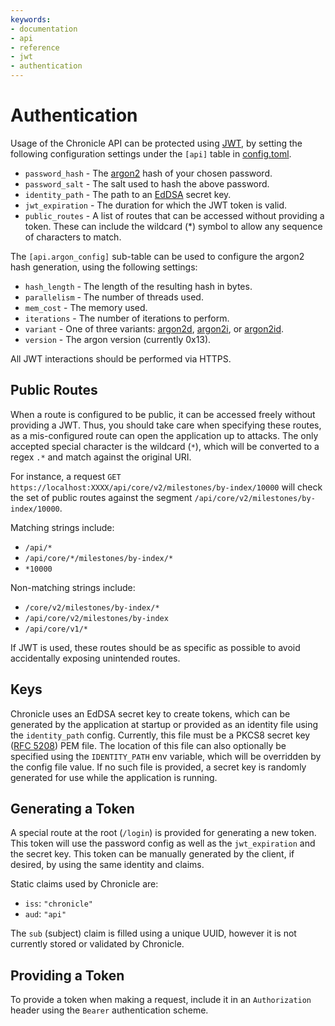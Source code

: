 ```yaml
---
keywords:
- documentation
- api
- reference
- jwt
- authentication
---
```


# Authentication

Usage of the Chronicle API can be protected using [JWT](https://jwt.io/), by setting the following configuration settings under the `[api]` table in [config.toml](https://github.com/iotaledger/inx-chronicle/blob/main/config.template.toml).

- `password_hash` - The [argon2](https://argon2.online/) hash of your chosen password.
- `password_salt` - The salt used to hash the above password.
- `identity_path` - The path to an [EdDSA](https://en.wikipedia.org/wiki/EdDSA) secret key.
- `jwt_expiration` - The duration for which the JWT token is valid.
- `public_routes` - A list of routes that can be accessed without providing a token. These can include the wildcard (*) symbol to allow any sequence of characters to match.

The `[api.argon_config]` sub-table can be used to configure the argon2 hash generation, using the following settings:

- `hash_length` - The length of the resulting hash in bytes.
- `parallelism` - The number of threads used.
- `mem_cost` - The memory used.
- `iterations` - The number of iterations to perform.
- `variant` - One of three variants: [argon2d](https://www.argon2d.com/), [argon2i](https://www.argon2i.com/), or [argon2id](https://www.argon2id.com/).
- `version` - The argon version (currently 0x13).

All JWT interactions should be performed via HTTPS.

## Public Routes

When a route is configured to be public, it can be accessed freely without providing a JWT. Thus, you should take care when specifying these routes, as a mis-configured route can open the application up to attacks. The only accepted special character is the wildcard (`*`), which will be converted to a regex `.*` and match against the original URI.

For instance, a request `GET https://localhost:XXXX/api/core/v2/milestones/by-index/10000` will check the set of public routes against the segment `/api/core/v2/milestones/by-index/10000`. 

Matching strings include:

- `/api/*`
- `/api/core/*/milestones/by-index/*`
- `*10000`

Non-matching strings include:

- `/core/v2/milestones/by-index/*`
- `/api/core/v2/milestones/by-index`
- `/api/core/v1/*`

If JWT is used, these routes should be as specific as possible to avoid accidentally exposing unintended routes.

## Keys

Chronicle uses an EdDSA secret key to create tokens, which can be generated by the application at startup or provided as an identity file using the `identity_path` config. Currently, this file must be a PKCS8 secret key ([RFC 5208](https://datatracker.ietf.org/doc/html/rfc5208)) PEM file. The location of this file can also optionally be specified using the `IDENTITY_PATH` env variable, which will be overridden by the config file value. If no such file is provided, a secret key is randomly generated for use while the application is running.

## Generating a Token

A special route at the root (`/login`) is provided for generating a new token. This token will use the password config as well as the `jwt_expiration` and the secret key. This token can be manually generated by the client, if desired, by using the same identity and claims.

Static claims used by Chronicle are:

- `iss`: `"chronicle"`
- `aud`: `"api"`

The `sub` (subject) claim is filled using a unique UUID, however it is not currently stored or validated by Chronicle.

## Providing a Token

To provide a token when making a request, include it in an `Authorization` header using the `Bearer` authentication scheme.
